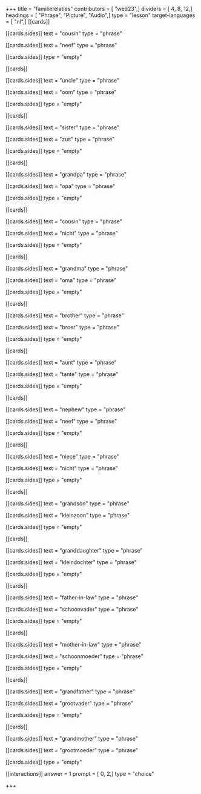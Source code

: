 +++
title = "familierelaties"
contributors = [ "wed23",]
dividers = [ 4, 8, 12,]
headings = [ "Phrase", "Picture", "Audio",]
type = "lesson"
target-languages = [ "nl",]
[[cards]]

[[cards.sides]]
text = "cousin"
type = "phrase"

[[cards.sides]]
text = "neef"
type = "phrase"

[[cards.sides]]
type = "empty"

[[cards]]

[[cards.sides]]
text = "uncle"
type = "phrase"

[[cards.sides]]
text = "oom"
type = "phrase"

[[cards.sides]]
type = "empty"

[[cards]]

[[cards.sides]]
text = "sister"
type = "phrase"

[[cards.sides]]
text = "zus"
type = "phrase"

[[cards.sides]]
type = "empty"

[[cards]]

[[cards.sides]]
text = "grandpa"
type = "phrase"

[[cards.sides]]
text = "opa"
type = "phrase"

[[cards.sides]]
type = "empty"

[[cards]]

[[cards.sides]]
text = "cousin"
type = "phrase"

[[cards.sides]]
text = "nicht"
type = "phrase"

[[cards.sides]]
type = "empty"

[[cards]]

[[cards.sides]]
text = "grandma"
type = "phrase"

[[cards.sides]]
text = "oma"
type = "phrase"

[[cards.sides]]
type = "empty"

[[cards]]

[[cards.sides]]
text = "brother"
type = "phrase"

[[cards.sides]]
text = "broer"
type = "phrase"

[[cards.sides]]
type = "empty"

[[cards]]

[[cards.sides]]
text = "aunt"
type = "phrase"

[[cards.sides]]
text = "tante"
type = "phrase"

[[cards.sides]]
type = "empty"

[[cards]]

[[cards.sides]]
text = "nephew"
type = "phrase"

[[cards.sides]]
text = "neef"
type = "phrase"

[[cards.sides]]
type = "empty"

[[cards]]

[[cards.sides]]
text = "niece"
type = "phrase"

[[cards.sides]]
text = "nicht"
type = "phrase"

[[cards.sides]]
type = "empty"

[[cards]]

[[cards.sides]]
text = "grandson"
type = "phrase"

[[cards.sides]]
text = "kleinzoon"
type = "phrase"

[[cards.sides]]
type = "empty"

[[cards]]

[[cards.sides]]
text = "granddaughter"
type = "phrase"

[[cards.sides]]
text = "kleindochter"
type = "phrase"

[[cards.sides]]
type = "empty"

[[cards]]

[[cards.sides]]
text = "father-in-law"
type = "phrase"

[[cards.sides]]
text = "schoonvader"
type = "phrase"

[[cards.sides]]
type = "empty"

[[cards]]

[[cards.sides]]
text = "mother-in-law"
type = "phrase"

[[cards.sides]]
text = "schoonmoeder"
type = "phrase"

[[cards.sides]]
type = "empty"

[[cards]]

[[cards.sides]]
text = "grandfather"
type = "phrase"

[[cards.sides]]
text = "grootvader"
type = "phrase"

[[cards.sides]]
type = "empty"

[[cards]]

[[cards.sides]]
text = "grandmother"
type = "phrase"

[[cards.sides]]
text = "grootmoeder"
type = "phrase"

[[cards.sides]]
type = "empty"

[[interactions]]
answer = 1
prompt = [ 0, 2,]
type = "choice"

+++

